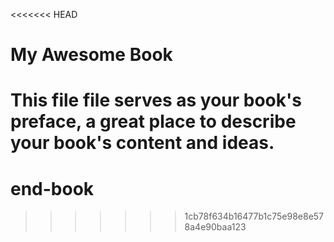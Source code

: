 <<<<<<< HEAD
# My Awesome Book

This file file serves as your book's preface, a great place to describe your book's content and ideas.
=======
# end-book
>>>>>>> 1cb78f634b16477b1c75e98e8e578a4e90baa123
